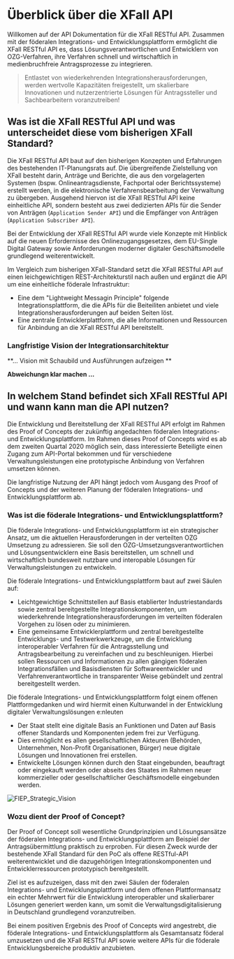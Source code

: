 # Überblick über die XFall API

Willkomen auf der API Dokumentation für die XFall RESTful API. Zusammen mit der föderalen Integrations- und Entwicklungsplattform ermöglicht die XFall RESTful API es, dass Lösungsverantwortlichen und Entwicklern von OZG-Verfahren, ihre Verfahren schnell und wirtschaftlich in medienbruchfreie Antragsprozesse zu integrieren. 

> Entlastet von wiederkehrenden Integrationsherausforderungen, werden wertvolle Kapazitäten freigestellt, um skalierbare Innovationen und nutzerzentrierte Lösungen für Antragssteller und Sachbearbeitern voranzutreiben!

## Was ist die XFall RESTful API und was unterscheidet diese vom bisherigen XFall Standard?

Die XFall RESTful API baut auf den bisherigen Konzepten und Erfahrungen des bestehenden IT-Planungsrats auf. Die übergreifende Zielstellung von XFall besteht darin, Anträge und Berichte, die aus den vorgelagerten Systemen (bspw. Onlineantragsdienste, Fachportal oder Berichtssysteme) erstellt werden, in die elektronische Verfahrensbearbeitung der Verwaltung zu übergeben. Ausgehend hiervon ist die XFall RESTful API keine einheitliche API, sondern besteht aus zwei dedizierten APIs für die Sender von Anträgen (`Application Sender API`) und die Empfänger von Anträgen (`Application Subscriber API`).

Bei der Entwicklung der XFall RESTful API wurde viele Konzepte mit Hinblick auf die neuen Erfordernisse des Onlinezugangsgesetzes, dem EU-Single Digital Gateway sowie Anforderungen moderner digitaler Geschäftsmodelle grundlegend weiterentwickelt. 

Im Vergleich zum bisherigen XFall-Standard setzt die XFall RESTful API auf einen leichgewichtigen REST-Architekturstil nach außen und ergänzt die API um eine einheitliche föderale Infrastruktur:
- Eine dem "Lightweight Messagin Principle" folgende Integrationsplattform, die die APIs für die Beiteiliten anbietet und viele Integrationsherausforderungen auf beiden Seiten löst.
- Eine zentrale Entwicklerplattform, die alle Informationen und Ressourcen für Anbindung an die XFall RESTful API bereitstellt.

### Langfristige Vision der Integrationsarchitektur

**...
Vision mit Schaubild und Ausführungen aufzeigen
**

**Abweichungn klar machen
...**

## In welchem Stand befindet sich XFall RESTful API und wann kann man die API nutzen?

Die Entwicklung und Bereitstellung der XFall RESTful API erfolgt im Rahmen des Proof of Concepts der zukünftig angedachten föderalen Integrations- und Entwicklungsplattform. Im Rahmen dieses Proof of Concepts wird es ab dem zweiten Quartal 2020 möglich sein, dass interessierte Beteiligte einen Zugang zum API-Portal bekommen und für verschiedene Verwaltungsleistungen eine prototypische Anbindung von Verfahren umsetzen können. 

Die langfristige Nutzung der API hängt jedoch vom Ausgang des Proof of Concepts und der weiteren Planung der föderalen Integrations- und Entwicklungsplattform ab.

### Was ist die föderale Integrations- und Entwicklungsplattform? 

Die föderale Integrations- und Entwicklungsplattform ist ein strategischer Ansatz, um die aktuellen Herausforderungen in der verteilten OZG Umsetzung zu adressieren. Sie soll den OZG-Umsetzungsverantwortlichen und Lösungsentwicklern eine Basis bereitstellen, um schnell und wirtschaftlich bundesweit nutzbare und interopable Lösungen für Verwaltungsleistungen zu entwickeln.

Die föderale Integrations- und Entwicklungsplattform baut auf zwei Säulen auf:
-	Leichtgewichtige Schnittstellen auf Basis etablierter Industriestandards sowie zentral bereitgestellte Integrationskomponenten, um wiederkehrende Integrationsherausforderungen im verteilten föderalen Vorgehen zu lösen oder zu minimieren.
-	Eine gemeinsame Entwicklerplattform und zentral bereitgestellte Entwicklungs- und Testwerkwerkzeuge, um die Entwicklung interoperabler Verfahren für die Antragsstellung und Antragsbearbeitung zu vereinfachen und zu beschleunigen. Hierbei sollen Ressourcen und Informationen zu allen gängigen föderalen Integrationsfällen und Basisdiensten für Softwareentwickler und Verfahrenverantwortliche in transparenter Weise gebündelt und zentral bereitgestellt werden.

Die föderale Integrations- und Entwicklungsplattform folgt einem offenen Plattformgedanken und wird hiermit einen Kulturwandel in der Entwicklung digitaler Verwaltungslösungen e:nleuten 
-	Der Staat stellt eine digitale Basis an Funktionen und Daten auf Basis offener Standards und Komponenten jedem frei zur Verfügung. 
-	Dies ermöglicht es allen gesellschaftlichen Akteuren (Behörden, Unternehmen, Non-Profit Organisationen, Bürger) neue digitale Lösungen und Innovationen frei erstellen. 
-	Entwickelte Lösungen können durch den Staat eingebunden, beauftragt oder eingekauft werden oder abseits des Staates im Rahmen neuer kommerzieller oder gesellschaftlicher Geschäftsmodelle eingebunden werden.

![FIEP_Strategic_Vision](https://raw.githubusercontent.com/fiep-poc/fiep-poc/documentation/assets/images/api_overview/FIEP_strategic_vision.png?token=AOHBJRMFXOHXXYUFKVCPVNC6Q5KM6 "Vision der föderalen Integrations- und Entwicklungsplattform")

### Wozu dient der Proof of Concept?

Der Proof of Concept soll wesentliche Grundprinzipien und Lösungsansätze der föderalen Integrations- und Entwicklungsplattform am Beispiel der Antragsübermittlung praktisch zu erproben. Für diesen Zweck wurde der bestehende XFall Standard für den PoC als offene RESTful-API weiterentwicklet und die dazugehörigen Integrationskomponenten und Entwicklerressourcen prototypisch bereitgestellt.

Ziel ist es aufzuzeigen, dass mit den zwei Säulen der föderalen Integrations- und Entwicklungsplattform und dem offenen Plattformansatz ein echter Mehrwert für die Entwicklung interoperabler und skalierbarer Lösungen generiert werden kann, um somit die Verwaltungsdigitalisierung in Deutschland grundlegend voranzutreiben. 

Bei einem positiven Ergebnis des Proof of Concepts wird angestrebt, die föderale Integrations- und Entwicklungsplattform als Gesamtansatz föderal umzusetzen und die XFall RESTful API sowie weitere APIs für die föderale Entwicklungsbereiche produktiv anzubieten. 